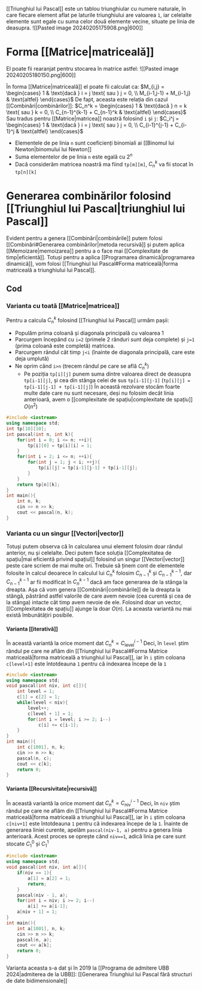 [[Triunghiul lui Pascal]] este un tablou triunghiular cu numere naturale, în care fiecare element aflat pe laturile triunghiului are valoarea `1`, iar celelalte elemente sunt egale cu suma celor două elemente vecine, situate pe linia de deasupra.
![[Pasted image 20240205175908.png|600]]
# Forma [[Matrice|matriceală]]
El poate fii rearanjat pentru stocarea în matrice astfel:
![[Pasted image 20240205180150.png|600]]

În forma [[Matrice|matriceală]] el poate fii calculat ca: $M_{i,j} = \begin{cases} 1 & \text{dacă } i = j \text{ sau } j = 0, \\ M_{i-1,j-1} + M_{i-1,j} & \text{altfel} \end{cases}$
De fapt, aceasta este relația din cazul [[Combinări|combinărilor]]: $C_n^k = \begin{cases} 1 & \text{dacă } n = k \text{ sau } k = 0, \\ C_{n-1}^{k-1} + C_{n-1}^k & \text{altfel} \end{cases}$
Sau tradus pentru [[Matrice|matricea]] noastră folosind `i` și `j`: $C_i^j = \begin{cases} 1 & \text{dacă } i = j \text{ sau } j = 0, \\ C_{i-1}^{j-1} + C_{i-1}^j & \text{altfel} \end{cases}$
 - Elementele de pe linia `n` sunt coeficienți binomiali ai [[Binomul lui Newton|binomului lui Newton]]
 - Suma elementelor de pe linia `n` este egală cu $2^n$
 - Dacă considerăm matricea noastră ma fiind `tp[m][m]`, $C_n^k$ va fii stocat în `tp[n][k]`
# Generarea combinărilor folosind [[Triunghiul lui Pascal|triunghiul lui Pascal]]
 Evident pentru a genera [[Combinări|combinările]] putem folosi [[Combinări#Generarea combinărilor|metoda recursivă]] și putem aplica [[Memoizare|memoizarea]] pentru a o face mai [[Complexitate de timp|eficientă]]. Totuși pentru a aplica [[Programarea dinamică|programarea dinamică]], vom folosi [[Triunghiul lui Pascal#Forma matriceală|forma matriceală a triunghiului lui Pascal]].
## Cod
### Varianta cu toată [[Matrice|matricea]]
Pentru a calcula $C_n^k$ folosind [[Triunghiul lui Pascal]] urmăm pașii:
- Populăm prima coloană și diagonala principală cu valoarea 1
- Parcurgem începând cu `i=2` (primele 2 rânduri sunt deja complete) și `j=1` (prima coloană este completă) matricea. 
- Parcurgem rândul cât timp `j<i` (înainte de diagonala principală, care este deja umplută)
- Ne oprim când `i>n` (trecem rândul pe care se află $C_n^k$)
	- Pe poziția `tp[i][j]` punem suma dintre valoarea direct de deasupra `tp[i-1][j]`, și cea din stânga celei de sus `tp[i-1][j-1]` (`tp[i][j] = tp[i-1][j-1] + tp[i-1][j]`)
În această rezolvare stocăm foarte multe date care nu sunt necesare, deși nu folosim decât linia anterioară, avem o [[complexitate de spațiu|complexitate de spațiu]] $O(n^2)$ 
```cpp
#include <iostream>
using namespace std;
int tp[10][10];
int pascal(int n, int k){
    for(int i = 0; i <= n; ++i){
        tp[i][0] = tp[i][i] = 1;
    }
    for(int i = 2; i <= n; ++i){
        for(int j = 1; j < i; ++j){
            tp[i][j] = tp[i-1][j-1] + tp[i-1][j];
        }
    }
    return tp[n][k];
}
int main(){
    int n, k;
    cin >> n >> k;
    cout << pascal(n, k);
}
```
### Varianta cu un singur [[Vectori|vector]]
Totuși putem observa că în calcularea unui element folosim doar rândul anterior, nu și celelalte. Deci putem face soluția [[Complexitatea de spațiu|mai eficientă privind spațiul]] folosind un singur [[Vectori|vector]] peste care scriem de mai multe ori.
Trebuie să ținem cont de elementele folosite în calcul deoarece în calculul lui $C_n^k$ folosim $C_{n-1}^k$ și $C_{n-1}^{k-1}$, dar $C_{n-1}^{k-1}$ ar fii modificat în $C_n^{k-1}$ dacă am face generarea de la stânga la dreapta. Așa că vom genera [[Combinări|combinările]] de la dreapta la stângă, păstrând astfel valorile de care avem nevoie (cea curentă și cea de la stânga) intacte cât timp avem nevoie de ele. 
Folosind doar un vector, [[Complexitatea de spațiu]] ajunge la doar $O(n)$.
La aceasta variantă nu mai există îmbunătățiri posibile.
#### Varianta [[iterativă]]
În această variantă la orice moment dat $C_n^k=C_{\text{level}}^{i-1}$
Deci, în `level` știm rândul pe care ne aflăm din [[Triunghiul lui Pascal#Forma Matrice matriceală|forma matriceală a triunghiul lui Pascal]], iar în `i` știm coloana
`c[level+1]` este întotdeauna `1` pentru că indexarea începe de la `1`
```cpp
#include <iostream>
using namespace std;
void pascal(int niv, int c[]){
    int level = 1;
    c[1] = c[2] = 1;
    while(level < niv){
        level++;
        c[level + 1] = 1;
        for(int i = level; i >= 2; i--)
            c[i] += c[i-1];
    }
}
int main(){
    int c[1001], n, k;
    cin >> n >> k;
    pascal(n, c);
    cout << c[k];
    return 0;
}
```
#### Varianta [[Recursivitate|recursivă]]
În această variantă la orice moment dat $C_n^k=C_{\text{niv}}^{i-1}$
Deci, în `niv` știm rândul pe care ne aflăm din [[Triunghiul lui Pascal#Forma Matrice matriceală|forma matriceală a triunghiul lui Pascal]], iar în `i` știm coloana
`c[niv+1]` este întotdeauna `1` pentru că indexarea începe de la `1`.
Înainte de generarea liniei curente, apelăm `pascal(niv-1, a)` pentru a genera linia anterioară. Acest proces se oprește când `niv==1`, adică linia pe care sunt stocate $C_1^0$  și $C_1^1$
```cpp
#include <iostream>
using namespace std;
void pascal(int niv, int a[]){
    if(niv == 1){
        a[1] = a[2] = 1;
        return;
    }
    pascal(niv - 1, a);
    for(int i = niv; i >= 2; i--)
        a[i] += a[i-1];
    a[niv + 1] = 1;
}
int main(){
    int a[1001], n, k;
    cin >> n >> k;
    pascal(n, a);
    cout << a[k];
    return 0;
}
```

Varianta aceasta s-a dat și în 2019 la [[Programa de admitere UBB 2024|admiterea de la UBB]]: [[Generarea Triunghiul lui Pascal fără structuri de date bidimensionale]]